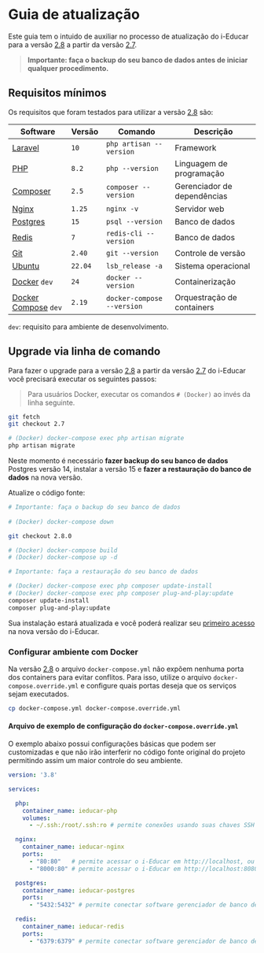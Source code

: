 # Guia de atualização

Este guia tem o intuido de auxiliar no processo de atualização do i-Educar para a versão 
[2.8](https://github.com/portabilis/i-educar/tree/2.8) a partir da versão 
[2.7](https://github.com/portabilis/i-educar/tree/2.7).

> **Importante: faça o backup do seu banco de dados antes de iniciar qualquer procedimento.**

## Requisitos mínimos

Os requisitos que foram testados para utilizar a versão [2.8](https://github.com/portabilis/i-educar/tree/2.8) são:

| Software                                                 | Versão    | Comando                    | Descrição                   |
|----------------------------------------------------------|-----------|----------------------------|-----------------------------|
| [Laravel](https://laravel.com/)                          | `10`      | `php artisan --version`    | Framework                   |
| [PHP](http://php.net/)                                   | `8.2`     | `php --version`            | Linguagem de programação    |
| [Composer](https://getcomposer.org/)                     | `2.5`     | `composer --version`       | Gerenciador de dependências |
| [Nginx](https://www.nginx.com/)                          | `1.25`    | `nginx -v`                 | Servidor web                |
| [Postgres](https://www.postgresql.org/)                  | `15`      | `psql --version`           | Banco de dados              |
| [Redis](https://redis.io/)                               | `7`       | `redis-cli --version`      | Banco de dados              |
| [Git](https://git-scm.com/)                              | `2.40`    | `git --version`            | Controle de versão          |
| [Ubuntu](https://ubuntu.com/)                            | `22.04`   | `lsb_release -a`           | Sistema operacional         |
| [Docker](https://www.docker.com/) `dev`                  | `24`      | `docker --version`         | Containerização             |
| [Docker Compose](https://docs.docker.com/compose/) `dev` | `2.19`    | `docker-compose --version` | Orquestração de containers  |

`dev`: requisito para ambiente de desenvolvimento.

## Upgrade via linha de comando

Para fazer o upgrade para a versão [2.8](https://github.com/portabilis/i-educar/tree/2.8) a partir da versão
[2.7](https://github.com/portabilis/i-educar/tree/2.7) do i-Educar você precisará executar os seguintes passos:

> Para usuários Docker, executar os comandos `# (Docker)` ao invés da linha seguinte.

```bash
git fetch
git checkout 2.7

# (Docker) docker-compose exec php artisan migrate
php artisan migrate
```

Neste momento é necessário **fazer backup do seu banco de dados** Postgres versão 14, instalar a versão 15 e **fazer a 
restauração do banco de dados** na nova versão.

Atualize o código fonte:

```bash
# Importante: faça o backup do seu banco de dados
 
# (Docker) docker-compose down

git checkout 2.8.0

# (Docker) docker-compose build
# (Docker) docker-compose up -d

# Importante: faça a restauração do seu banco de dados 

# (Docker) docker-compose exec php composer update-install
# (Docker) docker-compose exec php composer plug-and-play:update 
composer update-install
composer plug-and-play:update
```

Sua instalação estará atualizada e você poderá realizar seu
[primeiro acesso](https://github.com/portabilis/i-educar#primeiro-acesso) na nova versão do i-Educar.

### Configurar ambiente com Docker

Na versão [2.8](https://github.com/portabilis/i-educar/tree/2.8) o arquivo `docker-compose.yml` não expõem nenhuma porta
dos containers para evitar conflitos. Para isso, utilize o arquivo `docker-compose.override.yml` e configure quais 
portas deseja que os serviços sejam executados.

```bash 
cp docker-compose.yml docker-compose.override.yml
``` 

#### Arquivo de exemplo de configuração do `docker-compose.override.yml`

O exemplo abaixo possui configurações básicas que podem ser customizadas e que não irão interferir no código fonte 
original do projeto permitindo assim um maior controle do seu ambiente.

```yml 
version: '3.8'

services:

  php:
    container_name: ieducar-php
    volumes:
      - ~/.ssh:/root/.ssh:ro # permite conexões usando suas chaves SSH

  nginx:
    container_name: ieducar-nginx
    ports:
      - "80:80"   # permite acessar o i-Educar em http://localhost, ou
      - "8000:80" # permite acessar o i-Educar em http://localhost:8080

  postgres:
    container_name: ieducar-postgres
    ports:
      - "5432:5432" # permite conectar software gerenciador de banco de dados

  redis:
    container_name: ieducar-redis
    ports:
      - "6379:6379" # permite conectar software gerenciador de banco de dados
```
